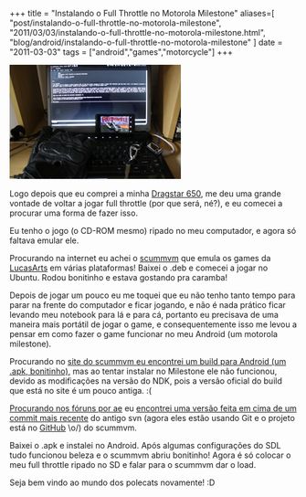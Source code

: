 +++
title = "Instalando o Full Throttle no Motorola Milestone"
aliases=[
  "post/instalando-o-full-throttle-no-motorola-milestone",
  "2011/03/03/instalando-o-full-throttle-no-motorola-milestone.html",
  "blog/android/instalando-o-full-throttle-no-motorola-milestone"
]
date = "2011-03-03"
tags = ["android","games","motorcycle"]
+++

[![Foto do full throtle rodando no meu notebook toshiba](/images/posts/full_throtle_pothix.jpg "Full throtle rodando no meu toshiba")](/images/posts/full_throtle_pothix.jpg "")

Logo depois que eu comprei a minha
[Dragstar 650](https://picasaweb.google.com/lh/photo/HIT3xHsxwbk29ZWpW4x0wA?feat=directlink),
me deu uma grande vontade de voltar a jogar full throttle (por que será, né?), e
eu comecei a procurar uma forma de fazer isso.

Eu tenho o jogo (o CD-ROM mesmo) ripado no meu computador, e agora só faltava emular ele.

Procurando na internet eu achei o [scummvm](http://www.scummvm.org/) que emula
os games da [LucasArts](http://www.lucasarts.com/) em várias plataformas! Baixei
o .deb e comecei a jogar no Ubuntu. Rodou bonitinho e estava gostando pra caramba!

Depois de jogar um pouco eu me toquei que eu não tenho tanto tempo para parar na
frente do computador e ficar jogando, e não é nada prático ficar levando meu
notebook para lá e para cá, portanto eu precisava de uma maneira mais portátil
de jogar o game, e consequentemente isso me levou a pensar em como fazer o game
funcionar no meu Android (um motorola milestone).

Procurando no [site do scummvm eu encontrei um build para Android
(um .apk, bonitinho)](http://www.scummvm.org/downloads/), mas ao tentar instalar no
Milestone ele não funcionou, devido as modificações na versão do NDK, pois a
versão oficial do build que está no site é um pouco antiga. :(

[Procurando nos fóruns por ae](http://forums.scummvm.org/viewtopic.php?t=8137&amp;postdays=0&amp;postorder=asc&amp;start=30)
eu [encontrei uma versão feita em cima de um commit mais recente](http://anddev.at.ua/load/scummvm_svn55436/1-1-0-7)
do antigo svn (agora eles estão usando Git e o projeto está no
[GitHub](http://github.com) \o/) do scummvm.

Baixei o .apk e instalei no Android. Após algumas configurações do SDL tudo
funcionou beleza e o scummvm abriu bonitinho! Agora é só colocar o meu full
throttle ripado no SD e falar para o scummvm dar o load.

Seja bem vindo ao mundo dos polecats novamente! :D



